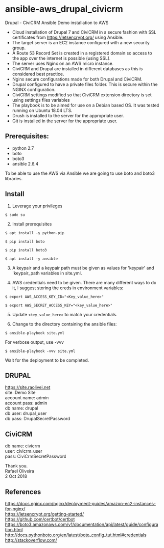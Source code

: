 # ansible-aws_drupal_civicrm

Drupal - CiviCRM Ansible Demo installation to AWS

- Cloud installation of Drupal 7 and CiviCRM in a secure fashion with SSL certificates from https://letsencrypt.org/ using Ansible.
- The target server is an EC2 instance configured with a new security group.
- A Route 53 Record Set is created in a registered domain so access to the app over the internet is possible (using SSL).
- The server uses Nginx on an AWS micro instance.
- CiviCRM and Drupal are installed in different databases as this is considered best practice.
- Nginx secure configurations made for both Drupal and CiviCRM.
- Drupal configured to have a private files folder. This is secure within the NGINX configuration.
- CiviCRM settings modified so that CiviCRM extension directory is set using settings files variables
- The playbook is to be aimed for use on a Debian based OS. It was tested running on Ubuntu 18.04 LTS.
- Drush is installed to the server for the appropriate user.
- Git is installed in the server for the appropriate user.



## Prerequisites:

* python 2.7
* boto
* boto3
* ansible 2.6.4

To be able to use the AWS via Ansible we are going to use boto and boto3 libraries.



## Install

1. Leverage your privileges

`$ sudo su`

2. Install prerequisites

`$ apt install -y python-pip`

`$ pip install boto`

`$ pip install boto3`

`$ apt install -y ansible`


3. A keypair and a keypair path must be given as values for 'keypair' and 'keypair_path variables in site.yml.

4. AWS credentials need to be given. There are many different ways to do it, I suggest storing the creds in environment variables:

`$ export AWS_ACCESS_KEY_ID="<Key_value_here>"`

`$ export AWS_SECRET_ACCESS_KEY="<key_value_here>"`

5. Update `<key_value_here>` to match your credentials.

6. Change to the directory containing the ansible files:

`$ ansible-playbook site.yml`

For verbose output, use -vvv

`$ ansible-playbook -vvv site.yml`


Wait for the deployment to be completed.



## DRUPAL
https://site.raolivei.net<br>
site: Demo Site<br>
account name: admin<br>
account pass: admin<br>
db name: drupal<br>
db user: drupal_user<br>
db pass: DrupalSecretPassword<br>


## CiviCRM
db name: civicrm<br>
user: civicrm_user<br>
pass: CiviCrmSecretPassword<br>



Thank you.<br>
Rafael Oliveira<br>
2 Oct 2018<br>


## References
https://docs.nginx.com/nginx/deployment-guides/amazon-ec2-instances-for-nginx/ <br>
https://letsencrypt.org/getting-started/ <br>
https://github.com/certbot/certbot <br>
https://boto3.amazonaws.com/v1/documentation/api/latest/guide/configuration.html <br>
http://docs.pythonboto.org/en/latest/boto_config_tut.html#credentials <br>
http://stackoverflow.com/ <br>
